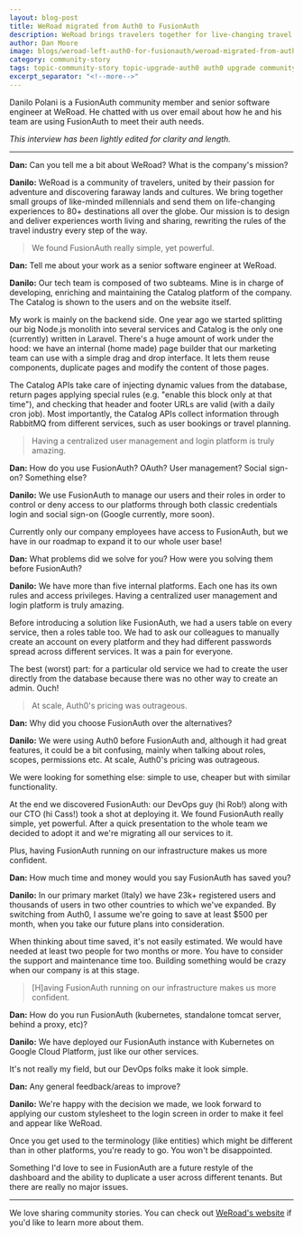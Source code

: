```yaml
---
layout: blog-post
title: WeRoad migrated from Auth0 to FusionAuth
description: WeRoad brings travelers together for live-changing travel and used FusionAuth to simplify their auth infrastructure.
author: Dan Moore
image: blogs/weroad-left-auth0-for-fusionauth/weroad-migrated-from-auth0-to-fusionauth-header-image.png
category: community-story
tags: topic-community-story topic-upgrade-auth0 auth0 upgrade community-story
excerpt_separator: "<!--more-->"
---
```


Danilo Polani is a FusionAuth community member and senior software engineer at WeRoad. He chatted with us over email about how he and his team are using FusionAuth to meet their auth needs. 

<!--more-->

*This interview has been lightly edited for clarity and length.*

-------

**Dan:** Can you tell me a bit about WeRoad? What is the company's mission?

**Danilo:** WeRoad is a community of travelers, united by their passion for adventure and discovering faraway lands and cultures. We bring together small groups of like-minded millennials and send them on life-changing experiences to 80+ destinations all over the globe. Our mission is to design and deliver experiences worth living and sharing, rewriting the rules of the travel industry every step of the way.

> We found FusionAuth really simple, yet powerful. 

**Dan:** Tell me about your work as a senior software engineer at WeRoad.

**Danilo:** Our tech team is composed of two subteams. Mine is in charge of developing, enriching and maintaining the Catalog platform of the company. The Catalog is shown to the users and on the website itself.

My work is mainly on the backend side. One year ago we started splitting our big Node.js monolith into several services and Catalog is the only one (currently) written in Laravel. There's a huge amount of work under the hood: we have an internal (home made) page builder that our marketing team can use with a simple drag and drop interface. It lets them reuse components, duplicate pages and modify the content of those pages. 

The Catalog APIs take care of injecting dynamic values from the database, return pages applying special rules (e.g. "enable this block only at that time"), and checking that header and footer URLs are valid (with a daily cron job). Most importantly, the Catalog APIs collect information through RabbitMQ from different services, such as user bookings or travel planning.  

> Having a centralized user management and login platform is truly amazing. 

**Dan:** How do you use FusionAuth? OAuth? User management? Social sign-on? Something else?

**Danilo:** We use FusionAuth to manage our users and their roles in order to control or deny access to our platforms through both classic credentials login and social sign-on (Google currently, more soon). 

Currently only our company employees have access to FusionAuth, but we have in our roadmap to expand it to our whole user base!

**Dan:** What problems did we solve for you? How were you solving them before FusionAuth?

**Danilo:** We have more than five internal platforms. Each one has its own rules and access privileges. Having a centralized user management and login platform is truly amazing. 

Before introducing a solution like FusionAuth, we had a users table on every service, then a roles table too. We had to ask our colleagues to manually create an account on every platform and they had different passwords spread across different services. It was a pain for everyone. 

The best (worst) part: for a particular old service we had to create the user directly from the database because there was no other way to create an admin. Ouch!

> At scale, Auth0's pricing was outrageous.

**Dan:** Why did you choose FusionAuth over the alternatives?

**Danilo:** We were using Auth0 before FusionAuth and, although it had great features, it could be a bit confusing, mainly when talking about roles, scopes, permissions etc. At scale, Auth0's pricing was outrageous.

We were looking for something else: simple to use, cheaper but with similar functionality. 

At the end we discovered FusionAuth: our DevOps guy (hi Rob!) along with our CTO (hi Cass!) took a shot at deploying it. We found FusionAuth really simple, yet powerful. After a quick presentation to the whole team we decided to adopt it and we're migrating all our services to it. 

Plus, having FusionAuth running on our infrastructure makes us more confident. 

**Dan:** How much time and money would you say FusionAuth has saved you?

**Danilo:** In our primary market (Italy) we have 23k+ registered users and thousands of users in two other countries to which we've expanded. By switching from Auth0, I assume we're going to save at least $500 per month, when you take our future plans into consideration.

When thinking about time saved, it's not easily estimated. We would have needed at least two people for two months or more. You have to consider the support and maintenance time too. Building something would be crazy when our company is at this stage.

> [H]aving FusionAuth running on our infrastructure makes us more confident. 

**Dan:** How do you run FusionAuth (kubernetes, standalone tomcat server, behind a proxy, etc)?

**Danilo:** We have deployed our FusionAuth instance with Kubernetes on Google Cloud Platform, just like our other services. 

It's not really my field, but our DevOps folks make it look simple.

**Dan:** Any general feedback/areas to improve?

**Danilo:** We're happy with the decision we made, we look forward to applying our custom stylesheet to the login screen in order to make it feel and appear like WeRoad.

Once you get used to the terminology (like entities) which might be different than in other platforms, you're ready to go. You won't be disappointed. 

Something I'd love to see in FusionAuth are a future restyle of the dashboard and the ability to duplicate a user across different tenants. But there are really no major issues.

-------

We love sharing community stories. You can check out [WeRoad's website](https://www.weroad.it/) if you'd like to learn more about them.
